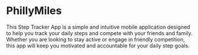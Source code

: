 # PhillyMiles
This Step Tracker App is a simple and intuitive mobile application designed to help you track your daily steps and compete with your friends and family. Whether you are looking to stay active or engage in friendly competition, this app will keep you motivated and accountable for your daily step goals.


